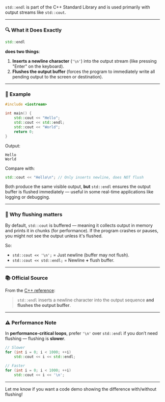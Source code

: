 `std::endl` is part of the C++ Standard Library and is used primarily with output streams like `std::cout`.

---

### 🔍 **What it Does Exactly**

```cpp
std::endl
```

**does two things**:

1. **Inserts a newline character** (`'\n'`) into the output stream (like pressing "Enter" on the keyboard).
2. **Flushes the output buffer** (forces the program to immediately write all pending output to the screen or destination).

---

### 🧪 Example

```cpp
#include <iostream>

int main() {
    std::cout << "Hello";
    std::cout << std::endl;
    std::cout << "World";
    return 0;
}
```

Output:

```
Hello
World
```

Compare with:

```cpp
std::cout << "Hello\n"; // Only inserts newline, does NOT flush
```

Both produce the same visible output, **but** `std::endl` ensures the output buffer is flushed immediately — useful in some real-time applications like logging or debugging.

---

### 🧠 Why flushing matters

By default, `std::cout` is buffered — meaning it collects output in memory and prints it in chunks (for performance). If the program crashes or pauses, you might not see the output unless it's flushed.

So:

* `std::cout << '\n';` = Just newline (buffer may not flush).
* `std::cout << std::endl;` = Newline **+** flush buffer.

---

### 📚 Official Source

From the [C++ reference](https://en.cppreference.com/w/cpp/io/manip/endl):

> `std::endl` inserts a newline character into the output sequence **and flushes the output buffer**.

---

### ⚠️ Performance Note

In **performance-critical loops**, prefer `'\n'` over `std::endl` if you don’t need flushing — flushing is **slower**.

```cpp
// Slower
for (int i = 0; i < 1000; ++i)
    std::cout << i << std::endl;

// Faster
for (int i = 0; i < 1000; ++i)
    std::cout << i << '\n';
```

---

Let me know if you want a code demo showing the difference with/without flushing!
